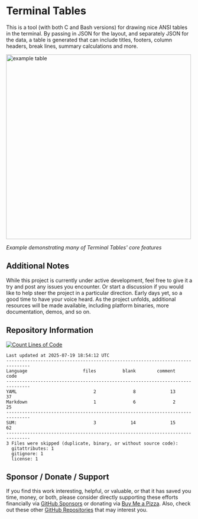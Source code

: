 # Terminal Tables

This is a tool (with both C and Bash versions) for drawing nice ANSI tables in the terminal. By passing in JSON for the layout, and separately JSON for the data, a table is generated that can include titles, footers, column headers, break lines, summary calculations and more.

<img width="500" alt="example table" src="https://github.com/user-attachments/assets/8aab5c1b-2784-4288-8112-a58c5ee501f8" />  

 *Example demonstrating many of Terminal Tables' core features*

## Additional Notes
While this project is currently under active development, feel free to give it a try and post any issues you encounter.  Or start a discussion if you would like to help steer the project in a particular direction.  Early days yet, so a good time to have your voice heard.  As the project unfolds, additional resources will be made available, including platform binaries, more documentation, demos, and so on.

## Repository Information 
[![Count Lines of Code](https://github.com/500Foods/Terminal-Tables/actions/workflows/main.yml/badge.svg)](https://github.com/500Foods/Terminal-Tables/actions/workflows/main.yml)
<!--CLOC-START -->
```cloc
Last updated at 2025-07-19 18:54:12 UTC
-------------------------------------------------------------------------------
Language                     files          blank        comment           code
-------------------------------------------------------------------------------
YAML                             2              8             13             37
Markdown                         1              6              2             25
-------------------------------------------------------------------------------
SUM:                             3             14             15             62
-------------------------------------------------------------------------------
3 Files were skipped (duplicate, binary, or without source code):
  gitattributes: 1
  gitignore: 1
  license: 1
```
<!--CLOC-END-->

## Sponsor / Donate / Support
If you find this work interesting, helpful, or valuable, or that it has saved you time, money, or both, please consider directly supporting these efforts financially via [GitHub Sponsors](https://github.com/sponsors/500Foods) or donating via [Buy Me a Pizza](https://www.buymeacoffee.com/andrewsimard500). Also, check out these other [GitHub Repositories](https://github.com/500Foods?tab=repositories&q=&sort=stargazers) that may interest you.
